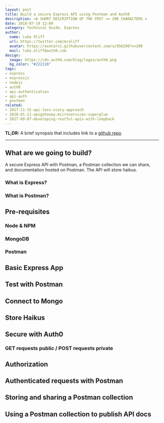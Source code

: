 ```yaml
---
layout: post
title: Build a secure Express API using Postman and Auth0
description: <A SHORT DESCRIPTION OF THE POST <= 200 CHARACTERS >
date: 2018-07-19 12:09
category: Technical Guide, Express
author:
  name: Luke Oliff
  url: https://twitter.com/mroliff
  avatar: https://avatars1.githubusercontent.com/u/956290?s=200
  mail: luke.oliff@auth0.com
design:
  image: https://cdn.auth0.com/blog/logos/auth0.png
  bg_color: "#222228"
tags:
- express
- expressjs
- nodejs
- auth0
- api-authentication
- api-auth
- postman
related:
- 2017-11-15-api-less-scary-approach
- 2018-01-11-apigateway-microservices-superglue
- 2017-09-07-developing-restful-apis-with-loopback
---
```


**TL;DR:** A brief synopsis that includes link to a [github repo](http://www.github.com/).

---

## What are we going to build?
A secure Express API with Postman, a Postman collection we can share, and documentation hosted on Postman. The API will store haikus.
### What is Express?
### What is Postman?
## Pre-requisites
### Node & NPM
### MongoDB
### Postman
## Basic Express App
## Test with Postman
## Connect to Mongo
## Store Haikus
## Secure with Auth0
### GET requests public / POST requests private
## Authorization
## Authenticated requests with Postman
## Storing and sharing a Postman collection
## Using a Postman collection to publish API docs